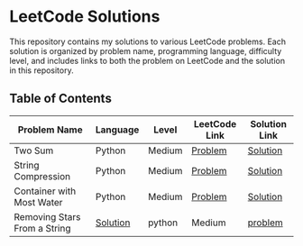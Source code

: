# LeetCode Solutions

This repository contains my solutions to various LeetCode problems. Each solution is organized by problem name, programming language, difficulty level, and includes links to both the problem on LeetCode and the solution in this repository.

## Table of Contents

| Problem Name                 | Language | Level    | LeetCode Link                                                                                 | Solution Link                                                                                  |
|------------------------------|----------|----------|-----------------------------------------------------------------------------------------------|------------------------------------------------------------------------------------------------|
| Two Sum                      | Python   | Medium   | [Problem](https://leetcode.com/problems/two-sum/)                                             | [Solution](https://github.com/mohamedmeqlad99/leet-code/blob/main/Two%20Sum.py)                |
| String Compression           | Python   | Medium   | [Problem](https://leetcode.com/problems/string-compression/?envType=study-plan-v2&envId=leetcode-75) | [Solution](https://github.com/mohamedmeqlad99/leet-code/blob/main/String%20Compression.py)     |
| Container with Most Water    | Python   | Medium   | [Problem](https://leetcode.com/problems/container-with-most-water/)                           | [Solution](https://github.com/mohamedmeqlad99/leet-code/blob/main/Container%20with%20Most%20Water.py) |
|  Removing Stars From a String| [Solution](https://github.com/mohamedmeqlad99/leet-code/blob/main/Removing%20Stars%20From%20a%20String.py)   | python | Medium  | [problem](https://leetcode.com/problems/removing-stars-from-a-string/?envType=study-plan-v2&envId=leetcode-75)
